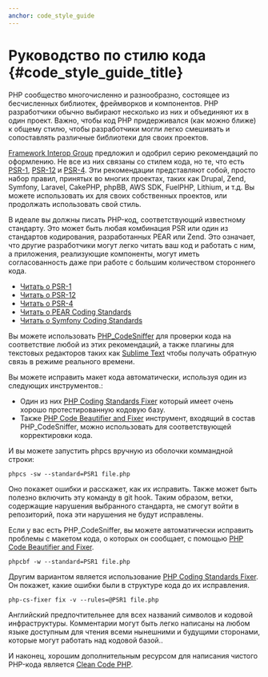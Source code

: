 ```yaml
---
anchor: code_style_guide
---
```


# Руководство по стилю кода {#code_style_guide_title}

PHP сообщество многочисленно и разнообразно, состоящее из бесчисленных библиотек, фреймворков и компонентов. PHP разработчики обычно
выбирают несколько из них и объединяют их в один проект. Важно, чтобы код PHP придерживался
(как можно ближе) к общему стилю, чтобы разработчики могли легко смешивать и сопоставлять различные библиотеки для
своих проектов.

[Framework Interop Group][fig] предложил и одобрил серию рекомендаций по оформлению. Не все из них связаны со
стилем кода, но те, что есть [PSR-1][psr1], [PSR-12][psr12] и [PSR-4][psr4]. Эти
рекомендации представляют собой, просто набор правил, принятых во многих проектах, таких как Drupal, Zend, Symfony, Laravel, CakePHP, phpBB, AWS SDK,
FuelPHP, Lithium, и т.д. Вы можете использовать их для своих собственных проектов, или продолжать использовать свой
стиль.

В идеале вы должны писать PHP-код, соответствующий известному стандарту. Это может быть любая комбинация PSR или один
из стандартов кодирования, разработанных PEAR или Zend. Это означает, что другие разработчики могут легко читать ваш код и работать с ним, а
приложения, реализующие компоненты, могут иметь согласованность даже при работе с большим количеством стороннего кода.

* [Читать о PSR-1][psr1]
* [Читать о PSR-12][psr12]
* [Читать о PSR-4][psr4]
* [Читать о PEAR Coding Standards][pear-cs]
* [Читать о Symfony Coding Standards][symfony-cs]

Вы можете использовать [PHP_CodeSniffer][phpcs] для проверки кода на соответствие любой из этих рекомендаций, а также плагины для текстовых
редакторов таких как [Sublime Text][st-cs] чтобы получать обратную связь в режиме реального времени.

Вы можете исправить макет кода автоматически, используя один из следующих инструментов.:

* Один из них [PHP Coding Standards Fixer][phpcsfixer] который имеет очень хорошо протестированную кодовую базу.
* Также [PHP Code Beautifier and Fixer][phpcbf] инструмент, входящий в состав PHP_CodeSniffer, можно использовать для соответствующей корректировки кода.

И вы можете запустить phpcs вручную из оболочки коммандной строки:

    phpcs -sw --standard=PSR1 file.php

Оно покажет ошибки и расскажет, как их исправить.
Также может быть полезно включить эту команду в git hook.
Таким образом, ветки, содержащие нарушения выбранного стандарта, не смогут войти в репозиторий, пока эти
нарушения не будут исправлены.

Если у вас есть PHP_CodeSniffer, вы можете автоматически исправить проблемы с макетом кода, о которых он сообщает, с помощью
[PHP Code Beautifier and Fixer][phpcbf].

    phpcbf -w --standard=PSR1 file.php

Другим вариантом является использование [PHP Coding Standards Fixer][phpcsfixer].
Он покажет, какие ошибки были в структуре кода до их исправления.

    php-cs-fixer fix -v --rules=@PSR1 file.php

Английский предпочтительнее для всех названий символов и кодовой инфраструктуры. Комментарии могут быть легко написаны на любом языке
доступным для чтения всеми нынешними и будущими сторонами, которые могут работать над кодовой базой..

И наконец, хорошим дополнительным ресурсом для написания чистого PHP-кода является [Clean Code PHP][cleancode].

[fig]: https://www.php-fig.org/
[psr1]: https://www.php-fig.org/psr/psr-1/
[psr12]: https://www.php-fig.org/psr/psr-12/
[psr4]: https://www.php-fig.org/psr/psr-4/
[pear-cs]: https://pear.php.net/manual/en/standards.php
[symfony-cs]: https://symfony.com/doc/current/contributing/code/standards.html
[phpcs]: https://pear.php.net/package/PHP_CodeSniffer/
[phpcbf]: https://github.com/squizlabs/PHP_CodeSniffer/wiki/Fixing-Errors-Automatically
[st-cs]: https://github.com/benmatselby/sublime-phpcs
[phpcsfixer]: https://cs.symfony.com/
[cleancode]: https://github.com/jupeter/clean-code-php
